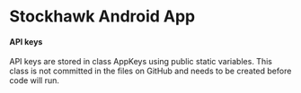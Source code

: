 # Stockhawk Android App

#### API keys
API keys are stored in class AppKeys using public static variables. This class is not committed in the files on GitHub and needs to be created before code will run.
